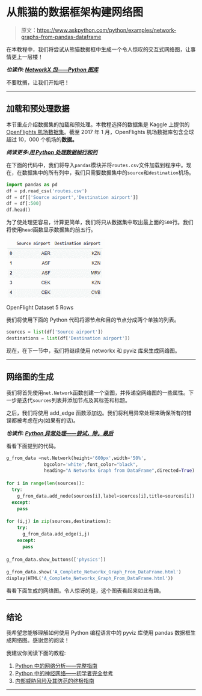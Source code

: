 # 从熊猫的数据框架构建网络图

> 原文：<https://www.askpython.com/python/examples/network-graphs-from-pandas-dataframe>

在本教程中，我们将尝试从熊猫数据框中生成一个令人惊叹的交互式网络图，让事情更上一层楼！

***也读作: [NetworkX 包——Python 图库](https://www.askpython.com/python-modules/networkx-package)***

不要耽搁，让我们开始吧！

* * *

## 加载和预处理数据

本节重点介绍数据集的加载和预处理。本教程选择的数据集是 Kaggle 上提供的 [OpenFlights 机场数据集](https://www.kaggle.com/datasets/divyanshrai/openflights-airports-database-2017)。截至 2017 年 1 月，OpenFlights 机场数据库包含全球超过 10，000 个机场的**数据。**

***阅读更多:[用 Python 处理数据帧行和列](https://www.askpython.com/python-modules/pandas/dataframe-rows-and-columns)***

在下面的代码中，我们将导入`pandas`模块并将`routes.csv`文件加载到程序中。现在，在数据集中的所有列中，我们只需要数据集中的`source`和`destination`机场。

```py
import pandas as pd
df = pd.read_csv('routes.csv')
df = df[['Source airport','Destination airport']]
df = df[:500]
df.head()

```

为了使处理更容易，计算更简单，我们将只从数据集中取出最上面的`500`行。我们将使用`head`函数显示数据集的前五行。

![OpenFlight Dataset 5 Rows](img/48c8ddbbe5e32844c61f81c5e1e11bb8.png)

OpenFlight Dataset 5 Rows

我们将使用下面的 Python 代码将源节点和目的节点分成两个单独的列表。

```py
sources = list(df['Source airport'])
destinations = list(df['Destination airport'])

```

现在，在下一节中，我们将继续使用 networkx 和 pyviz 库来生成网络图。

* * *

## 网络图的生成

我们将首先使用`net.Network`函数创建一个空图，并传递空网络图的一些属性。下一步是迭代`sources`列表并添加节点及其标签和标题。

之后，我们将使用 add_edge 函数添加边。我们将利用异常处理来确保所有的错误都被考虑在内(如果有的话)。

***也读作: [Python 异常处理——尝试，除，最后](https://www.askpython.com/python/python-exception-handling)***

看看下面提到的代码。

```py
g_from_data =net.Network(height='600px',width='50%',
              bgcolor='white',font_color="black",
              heading="A Networkx Graph from DataFrame",directed=True)

for i in range(len(sources)):
  try:
    g_from_data.add_node(sources[i],label=sources[i],title=sources[i])
  except:
    pass

for (i,j) in zip(sources,destinations):
    try:
      g_from_data.add_edge(i,j)
    except:
      pass

g_from_data.show_buttons(['physics'])

g_from_data.show('A_Complete_Networkx_Graph_From_DataFrame.html')
display(HTML('A_Complete_Networkx_Graph_From_DataFrame.html'))

```

看看下面生成的网络图。令人惊讶的是，这个图表看起来如此有趣。

* * *

## 结论

我希望您能够理解如何使用 Python 编程语言中的 pyviz 库使用 pandas 数据框生成网络图。感谢您的阅读！

我建议你阅读下面的教程:

1.  [Python 中的网络分析——完整指南](https://www.askpython.com/python/examples/network-analysis-in-python)
2.  [Python 中的神经网络——初学者完全参考](https://www.askpython.com/python/examples/neural-networks)
3.  [内部威胁风险及其防范的终极指南](https://www.askpython.com/python/ultimate-guide-insider-threat-risks-prevention)

* * *